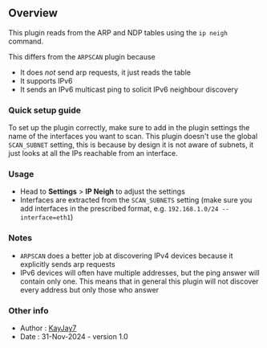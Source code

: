 ## Overview

This plugin reads from the ARP and NDP tables using the `ip neigh` command.

This differs from the `ARPSCAN` plugin because
* It does *not* send arp requests, it just reads the table
* It supports IPv6
* It sends an IPv6 multicast ping to solicit IPv6 neighbour discovery

### Quick setup guide

To set up the plugin correctly, make sure to add in the plugin settings the name of the interfaces you want to scan. This plugin doesn't use the global `SCAN_SUBNET` setting, this is because by design it is not aware of subnets, it just looks at all the IPs reachable from an interface.

### Usage

- Head to **Settings** > **IP Neigh** to adjust the settings 
- Interfaces are extracted from the `SCAN_SUBNETS` setting (make sure you add interfaces in the prescribed format, e.g. `192.168.1.0/24 --interface=eth1`) 

### Notes

- `ARPSCAN` does a better job at discovering IPv4 devices because it explicitly sends arp requests
- IPv6 devices will often have multiple addresses, but the ping answer will contain only one. This means that in general this plugin will not discover every address but only those who answer

### Other info

- Author : [KayJay7](https://github.com/KayJay7)
- Date : 31-Nov-2024 - version 1.0
